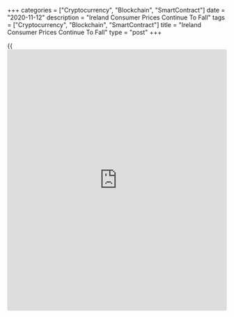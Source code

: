 +++
categories = ["Cryptocurrency", "Blockchain", "SmartContract"]
date = "2020-11-12"
description = "Ireland Consumer Prices Continue To Fall"
tags = ["Cryptocurrency", "Blockchain", "SmartContract"]
title = "Ireland Consumer Prices Continue To Fall"
type = "post"
+++

{{<iframe id="large-banner" src="https://www.bounty.group/#slide=3.0" width="100%" height="600" scrolling="no" style="border: 0px solid rgb(216, 221, 230); border-radius: 3px;">}}

Ireland's consumer prices continued to decline in October, data from the
Central Statistics Office showed Thursday.

Consumer prices declined 1.5 percent year-on-year in October, following
a 1.2 percent fall in September.

Prices for communication fell 7.9 percent yearly in October and those of
clothing and footwear declined 4.4 percent.

Prices for furnishing, household equipment and routine household
maintenance, and transport decreased by 4.0 percent and 4.3 percent,
respectively.

On a month-on-month basis, consumer prices fell 0.6 percent in October,
following a 0.4 percent decrease in the prior month.

The EU measure of inflation, the harmonized index of consumer prices, or
HICP, fell 1.5 percent annually in October, following a 1.2 percent
decline in the preceding month.

On a monthly basis, the HICP declined 0.5 percent in October, following
a 0.4 percent fall in the previous month.

For comments and feedback [contact](https://www.playgroundfx.com/contact/): editorial@rtt[news](https://www.letsplayfx.com/blog/forex-news-website/).com

[Economic News][1]

 **What parts of the world are seeing the best (and worst) economic
performances lately? Click[here][2] to check out our [Econ Scorecard][2]
and find out! See up-to-the-moment [ranking](https://www.playgroundfx.com/blog/crypto-exchange-ranking/)s for the best and worst
performers in [GDP][3], [unemployment rate][4], [inflation][5] and much
more.**

   1. www.rtt[news](https://www.letsplayfx.com/blog/forex-news-website/).com/Content/EconomicNews.aspx
   2. www.rtt[news](https://www.letsplayfx.com/blog/forex-news-website/).com/economic-scorecard/world-rank/industrial-production/highest-performance.aspx
   3. www.rtt[news](https://www.letsplayfx.com/blog/forex-news-website/).com/economic-scorecard/world-rank/GDP/highest-performance.aspx
   4. www.rtt[news](https://www.letsplayfx.com/blog/forex-news-website/).com/economic-scorecard/world-rank/unemployment-rate/lowest-performance.aspx
   5. www.rtt[news](https://www.letsplayfx.com/blog/forex-news-website/).com/economic-scorecard/world-rank/CPI/highest-performance.aspx